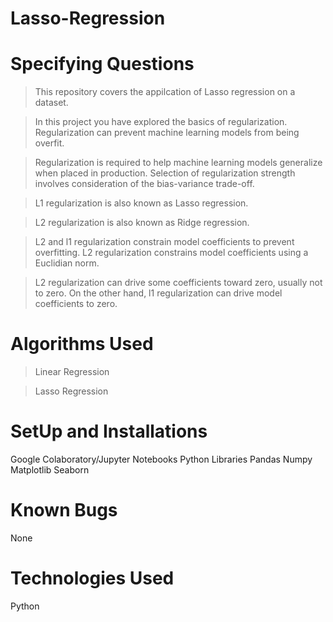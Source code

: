 # Lasso-Regression

# Specifying Questions
> This repository covers the appilcation of Lasso regression on a dataset.

> In this project you have explored the basics of regularization. Regularization can prevent machine learning models from being overfit.

> Regularization is required to help machine learning models generalize when placed in production. Selection of regularization strength involves consideration of the bias-variance trade-off.

> L1 regularization is also known as Lasso regression.

> L2 regularization is also known as Ridge regression.

> L2 and l1 regularization constrain model coefficients to prevent overfitting. L2 regularization constrains model coefficients using a Euclidian norm.

> L2 regularization can drive some coefficients toward zero, usually not to zero. On the other hand, l1 regularization can drive model coefficients to zero.

# Algorithms Used
> Linear Regression

> Lasso Regression
# SetUp and Installations
Google Colaboratory/Jupyter Notebooks Python Libraries Pandas Numpy Matplotlib Seaborn

# Known Bugs
None

# Technologies Used
Python
